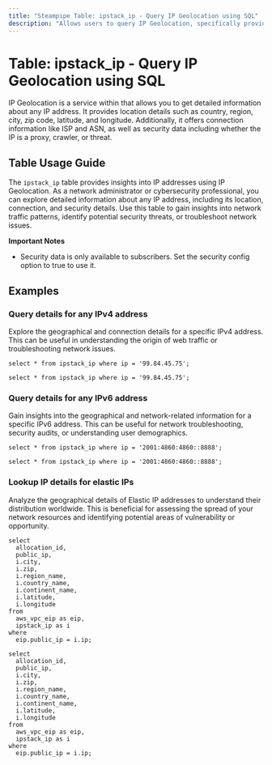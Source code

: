 ```yaml
---
title: "Steampipe Table: ipstack_ip - Query IP Geolocation using SQL"
description: "Allows users to query IP Geolocation, specifically providing detailed information about any IP address such as location, connection, and security details."
---
```


# Table: ipstack_ip - Query IP Geolocation using SQL

IP Geolocation is a service within that allows you to get detailed information about any IP address. It provides location details such as country, region, city, zip code, latitude, and longitude. Additionally, it offers connection information like ISP and ASN, as well as security data including whether the IP is a proxy, crawler, or threat.

## Table Usage Guide

The `ipstack_ip` table provides insights into IP addresses using IP Geolocation. As a network administrator or cybersecurity professional, you can explore detailed information about any IP address, including its location, connection, and security details. Use this table to gain insights into network traffic patterns, identify potential security threats, or troubleshoot network issues.

**Important Notes**
- Security data is only available to subscribers. Set the security config option to true to use it.

## Examples

### Query details for any IPv4 address
Explore the geographical and connection details for a specific IPv4 address. This can be useful in understanding the origin of web traffic or troubleshooting network issues.

```sql+postgres
select * from ipstack_ip where ip = '99.84.45.75';
```

```sql+sqlite
select * from ipstack_ip where ip = '99.84.45.75';
```

### Query details for any IPv6 address
Gain insights into the geographical and network-related information for a specific IPv6 address. This can be useful for network troubleshooting, security audits, or understanding user demographics.

```sql+postgres
select * from ipstack_ip where ip = '2001:4860:4860::8888';
```

```sql+sqlite
select * from ipstack_ip where ip = '2001:4860:4860::8888';
```


### Lookup IP details for elastic IPs
Analyze the geographical details of Elastic IP addresses to understand their distribution worldwide. This is beneficial for assessing the spread of your network resources and identifying potential areas of vulnerability or opportunity.

```sql+postgres
select
  allocation_id,
  public_ip,
  i.city,
  i.zip,
  i.region_name,
  i.country_name,
  i.continent_name,
  i.latitude,
  i.longitude
from
  aws_vpc_eip as eip,
  ipstack_ip as i
where
  eip.public_ip = i.ip;
```

```sql+sqlite
select
  allocation_id,
  public_ip,
  i.city,
  i.zip,
  i.region_name,
  i.country_name,
  i.continent_name,
  i.latitude,
  i.longitude
from
  aws_vpc_eip as eip,
  ipstack_ip as i
where
  eip.public_ip = i.ip;
```
